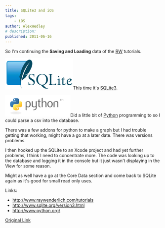```yaml
---
title: SQLite3 and iOS
tags:
    - iOS
author: AlexHedley
# description: 
published: 2011-06-16
---
```


So I'm continuing the **Saving and Loading** data of the [RW](http://www.raywenderlich.com/tutorials) tutorials.

![](images/sqlite370_banner.gif "SQLite Logo")This time it's [SQLite3](http://www.sqlite.org/version3.html).

![](images/python-logo.gif "Python Logo")Did a little bit of [Python](http://www.python.org/) programming to so I could parse a csv into the database.

There was a few addons for python to make a graph but I had trouble getting that working, might have a go at a later date. There was versions problems.

I then hooked up the SQLite to an Xcode project and had yet further problems, I think I need to concentrate more. The code was looking up to the database and logging it in the console but it just wasn't displaying in the View for some reason.

Might as well have a go at the Core Data section and come back to SQLite again as it's good for small read only uses.

Links:

- http://www.raywenderlich.com/tutorials
- http://www.sqlite.org/version3.html
- http://www.python.org/

[Original Link](https://alexhedley.wordpress.com/2011/06/16/sqlite3-and-ios/)
